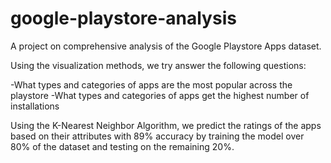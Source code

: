 # google-playstore-analysis
A project on comprehensive analysis of the Google Playstore Apps dataset.

Using the visualization methods, we try answer the following questions:

-What types and categories of apps are the most popular across the playstore
-What types and categories of apps get the highest number of installations


Using the K-Nearest Neighbor Algorithm, we predict the ratings of the apps based on their attributes with 89% accuracy by training the model over 80% of the dataset and testing on the remaining 20%.
